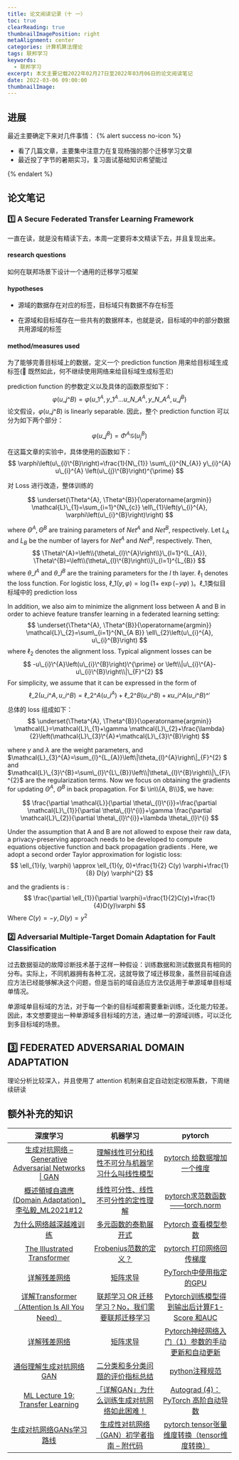 ```yaml
---
title: 论文阅读记录（十 一）
toc: true
clearReading: true
thumbnailImagePosition: right
metaAlignment: center
categories: 计算机算法理论
tags: 联邦学习
keywords:
  - 联邦学习
excerpt: 本文主要记载2022年02月27日至2022年03月06日的论文阅读笔记
date: 2022-03-06 09:00:00
thumbnailImage:
---
```

<!-- toc -->

## 进展

最近主要确定下来对几件事情：
{% alert success no-icon %}

- 看了几篇文章，主要集中注意力在复现杨强的那个迁移学习文章
- 最近投了字节的暑期实习，复习面试基础知识希望能过 

{% endalert %}


## 论文笔记

### :one: A Secure Federated Transfer Learning Framework

一直在读，就是没有精读下去，本周一定要将本文精读下去，并且复现出来。

#### research questions

如何在联邦场景下设计一个通用的迁移学习框架

#### hypotheses

- 源域的数据存在对应的标签，目标域只有数据不存在标签

- 在源域和目标域存在一些共有的数据样本，也就是说，目标域的中的部分数据共用源域的标签

#### method/measures used

为了能够完善目标域上的数据，定义一个 prediction function 用来给目标域生成标签(:thinking: 既然如此，何不继续使用网络来给目标域生成标签尼)

prediction function 的参数定义以及具体的函数原型如下：
$$
\varphi\left(u\_{j}\^{B}\right)=\varphi\left(u\_{1}^{A}, y\_{1}^{A} \ldots u\_{N\_{A}}^{A}, y\_{N\_{A}}^{A}, u\_{j}^{B}\right)
$$
论文假设，$\varphi\left(u\_{j}\^{B}\right)$ is linearly separable. 因此，整个 prediction function 可以分为如下两个部分：

$$
\varphi\left(u\_{j} ^{B} \right)=\Phi^{A} \mathcal{G}\left(u_{j}^{B}\right)
$$

在这篇文章的实验中，具体使用的函数如下：
$$
\varphi\left(u\_{i}\^{B}\right)=\frac{1}{N\_{1}} \sum\_{i}^{N_{A}} y\_{i}^{A} u\_{i}^{A} \left(u\_{j}\^{B}\right)^{\prime}
$$

对 Loss 进行改造，整体训练的

$$
\underset{\Theta^{A}, \Theta^{B}}{\operatorname{argmin}} \mathcal{L}\_{1}=\sum_{i=1}^{N\_{c}} \ell\_{1}\left(y\_{i}^{A}, \varphi\left(u\_{i}^{B}\right)\right)
$$

where $\Theta^{A}, \Theta^{B}$ are training parameters of $N e t^{A}$ and $N e t^{B}$, respectively. Let $L_{A}$ and $L_{B}$ be the number of layers for $N e t^{A}$ and $N e t^{B}$, respectively. 
Then, 
$$
\Theta\^{A}=\left\\{\theta\_{l}\^{A}\right\\}\_{l=1}^{L_{A}},
\Theta\^{B}=\left\\{\theta\_{l}\^{B}\right\\}\_{l=1}^{L_{B}}
$$
where $\theta\_{l}^{A}$ and $\theta\_{l}^{B}$ are the training parameters for the $l$ th layer. $\ell_{1}$ denotes the loss function. For logistic loss, $\ell\_{1}(y, \varphi)=\log (1+$ $\exp (-y \varphi)$ )。$\ell\_{1}$类似目标域中的 prediction loss

In addition, we also aim to minimize the alignment loss between $\mathrm{A}$ and $\mathrm{B}$ in order to achieve feature transfer learning in a federated learning setting:
$$
\underset{\Theta^{A}, \Theta^{B}}{\operatorname{argmin}} \mathcal{L}\_{2}=\sum\_{i=1}^{N\_{A B}} \ell\_{2}\left(u\_{i}^{A}, u\_{i}^{B}\right)
$$
where $\ell_{2}$ denotes the alignment loss. Typical alignment losses can be 
$$
-u\_{i}\^{A}\left(u\_{i}\^{B}\right)\^{\prime} or   
\left\\|u\_{i}\^{A}-u\_{i}\^{B}\right\\|\_{F}^{2}
$$
For simplicity, we assume that it can be expressed in the form of 
$$
\ell\_{2}\left(u\_{i}\^{A}, u\_{i}\^{B}\right)=\ell\_{2}\^{A}\left(u\_{i}^{A}\right)+\ell\_{2}\^{B}\left(u\_{i}\^{B}\right)+\kappa u\_{i}\^{A}\left(u\_{i}\^{B}\right)\^{\prime}
$$

总体的 loss 组成如下：
$$
\underset{\Theta^{A}, \Theta^{B}}{\operatorname{argmin}} \mathcal{L}=\mathcal{L}\_{1}+\gamma \mathcal{L}\_{2}+\frac{\lambda}{2}\left(\mathcal{L}\_{3}\^{A}+\mathcal{L}\_{3}\^{B}\right)
$$

where $\gamma$ and $\lambda$ are the weight parameters, and $\mathcal{L}\_{3}\^{A}=\sum\_{l}\^{L\_{A}}\left\\|\theta\_{l}\^{A}\right\\|\_{F}\^{2}
$ and $\mathcal{L}\_{3}\^{B}=\sum\_{l}\^{L\_{B}}\left\\|\theta\_{l}\^{B}\right\\|\_{F}\^{2}$ are the regularization terms. Now we focus on obtaining the gradients for updating $\Theta^{A}$, $\Theta^{B}$ in back propagation. For $i \in\\{A, B\\}$, we have:

$$
\frac{\partial \mathcal{L}}{\partial \theta\_{l}\^{i}}=\frac{\partial \mathcal{L}\_{1}}{\partial \theta\_{l}\^{i}}+\gamma \frac{\partial \mathcal{L}\_{2}}{\partial \theta\_{l}\^{i}}+\lambda \theta\_{l}\^{i}
$$

Under the assumption that $\mathrm{A}$ and $\mathrm{B}$ are not allowed to expose their raw data, a privacy-preserving approach needs to be developed to compute equations objective function and back propagation gradients . Here, we adopt a second order Taylor approximation for logistic loss:
$$
\ell_{1}(y, \varphi) \approx \ell_{1}(y, 0)+\frac{1}{2} C(y) \varphi+\frac{1}{8} D(y) \varphi^{2}
$$

and the gradients is :
$$
\frac{\partial \ell_{1}}{\partial \varphi}=\frac{1}{2}C(y)+\frac{1}{4}D(y)\varphi
$$
Where $C(y) = -y,D(y) = y^2$



### :two: Adversarial Multiple-Target Domain Adaptation for Fault Classification

过去数据驱动的故障诊断技术基于这样一种假设：训练数据和测试数据具有相同的分布。实际上，不同机器拥有各种工况，这就导致了域迁移现象，虽然目前域自适应方法已经能够解决这个问题，但是当前的域自适应方法仅适用于单源域单目标域单情况。

单源域单目标域的方法，对于每一个新的目标域都需要重新训练，泛化能力较差。因此，本文想要提出一种单源域多目标域的方法，通过单一的源域训练，可以泛化到多目标域的场景。

## :three: FEDERATED ADVERSARIAL DOMAIN ADAPTATION

理论分析比较深入，并且使用了 attention 机制来自定自动划定权限系数，下周继续研读

## 额外补充的知识

|                           深度学习                           |                           机器学习                           |                           pytorch                            |
| :----------------------------------------------------------: | :----------------------------------------------------------: | :----------------------------------------------------------: |
| [生成对抗网络 – Generative Adversarial Networks \| GAN](https://easyai.tech/ai-definition/gan/) | [理解线性可分和线性不可分与机器学习什么叫线性模型](https://blog.csdn.net/qq_45079973/article/details/104051441) | [pytorch 给数据增加一个维度](https://blog.csdn.net/itnerd/article/details/101564698) |
| [概述領域自適應 (Domain Adaptation)_李弘毅_ML2021#12](https://medium.com/@ze_lig/%E6%A6%82%E8%BF%B0%E9%A0%98%E5%9F%9F%E8%87%AA%E9%81%A9%E6%87%89-domain-adaptation-%E6%9D%8E%E5%BC%98%E6%AF%85-ml2021-12-5c3e2ee932e) | [线性可分性、线性不可分性的定性理解](https://www.cnblogs.com/MyUniverse/p/10147187.html) | [pytorch求范数函数——torch.norm](https://www.cnblogs.com/wanghui-garcia/p/11266298.html) |
| [为什么网络越深越难训练](https://blog.csdn.net/qq_35900810/article/details/106048064) | [多元函数的泰勒展开式](https://zhuanlan.zhihu.com/p/33316479) | [Pytorch 查看模型参数](https://blog.csdn.net/happyday_d/article/details/88745645) |
| [The Illustrated Transformer](http://jalammar.github.io/illustrated-transformer/) | [Frobenius范数的定义？](https://www.zhihu.com/question/22475774) | [pytorch 打印网络回传梯度](https://blog.csdn.net/Jee_King/article/details/103017077) |
|    [详解残差网络](https://zhuanlan.zhihu.com/p/42706477)     |      [矩阵求导](https://fei-wang.github.io/matrix.html)      | [PyTorch中使用指定的GPU](https://www.cnblogs.com/darkknightzh/p/6836568.html) |
| [详解Transformer （Attention Is All You Need）](https://zhuanlan.zhihu.com/p/48508221) | [联邦学习 OR 迁移学习？No，我们需要联邦迁移学习](https://www.jiqizhixin.com/articles/2020-11-18-9) | [Pytorch训练模型得到输出后计算F1-Score 和AUC](https://www.yuque.com/books/share/9f4576fb-9aa9-4965-abf3-b3a36433faa6/td13lh) |
|    [详解残差网络](https://zhuanlan.zhihu.com/p/42706477)     |      [矩阵求导](https://fei-wang.github.io/matrix.html)      | [Pytorch神经网络入门（1）参数的手动更新和自动更新](https://blog.csdn.net/OldDriver1995/article/details/115125476) |
| [通俗理解生成对抗网络GAN](https://zhuanlan.zhihu.com/p/33752313) | [二分类和多分类问题的评价指标总结](https://blog.csdn.net/wf592523813/article/details/95202448) |   [python注释规范](https://www.jianshu.com/p/4facd9ff2fcd)   |
| [ML Lecture 19: Transfer Learning](https://www.youtube.com/watch?v=qD6iD4TFsdQ) | [「详解GAN」为什么训练生成对抗网络如此困难！](https://easyai.tech/blog/gan-why-it-is-so-hard-to-train/) | [Autograd (4)：PyTorch 高阶自动导数](https://ajz34.readthedocs.io/zh_CN/latest/ML_Notes/Autograd_Series/Autograd_Hess.html) |
| [生成对抗网络GANs学习路线](https://mp.weixin.qq.com/s/jtkz_GA621PfUBbVyNDxUA) | [生成性对抗网络（GAN）初学者指南 – 附代码](https://easyai.tech/blog/generative-adversarial-networks-gans-a-beginners-guide/) | [pytorch tensor张量维度转换（tensor维度转换）](https://blog.csdn.net/x_yan033/article/details/104965077) |
